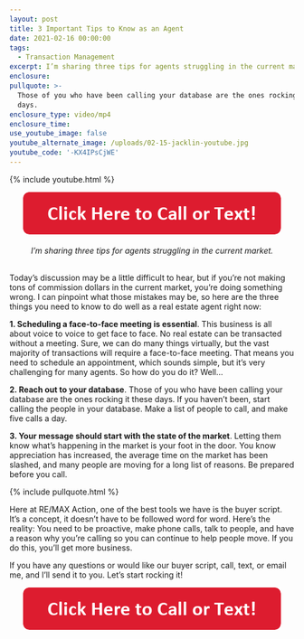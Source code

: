 ```yaml
---
layout: post
title: 3 Important Tips to Know as an Agent
date: 2021-02-16 00:00:00
tags:
  - Transaction Management
excerpt: I’m sharing three tips for agents struggling in the current market.
enclosure:
pullquote: >-
  Those of you who have been calling your database are the ones rocking it these
  days.
enclosure_type: video/mp4
enclosure_time:
use_youtube_image: false
youtube_alternate_image: /uploads/02-15-jacklin-youtube.jpg
youtube_code: '-KX4IPsCjWE'
---
```


{% include youtube.html %}

<center><a href="tel:6306382600"><img alt="" width="456" height="75" src="/uploads/click-here-to-call-or-text.png" /></a></center>

<center><br /><em>I&rsquo;m sharing three tips for agents struggling in the current market.</em></center>

<br>Today’s discussion may be a little difficult to hear, but if you’re not making tons of commission dollars in the current market, you’re doing something wrong. I can pinpoint what those mistakes may be, so here are the three things you need to know to do well as a real estate agent right now:

**1\. Scheduling a face-to-face meeting is essential**. This business is all about voice to voice to get face to face. No real estate can be transacted without a meeting. Sure, we can do many things virtually, but the vast majority of transactions will require a face-to-face meeting. That means you need to schedule an appointment, which sounds simple, but it’s very challenging for many agents. So how do you do it? Well...

**2\. Reach out to your database**. Those of you who have been calling your database are the ones rocking it these days. If you haven’t been, start calling the people in your database. Make a list of people to call, and make five calls a day.

**3\. Your message should start with the state of the market**. Letting them know what’s happening in the market is your foot in the door. You know appreciation has increased, the average time on the market has been slashed, and many people are moving for a long list of reasons. Be prepared before you call.

{% include pullquote.html %}

Here at RE/MAX Action, one of the best tools we have is the buyer script. It’s a concept, it doesn’t have to be followed word for word. Here’s the reality: You need to be proactive, make phone calls, talk to people, and have a reason why you’re calling so you can continue to help people move. If you do this, you’ll get more business.

If you have any questions or would like our buyer script, call, text, or email me, and I’ll send it to you. Let’s start rocking it\!

<center><a href="tel:6306382600"><img alt="" width="456" height="75" src="/uploads/click-here-to-call-or-text.png" /></a></center>
